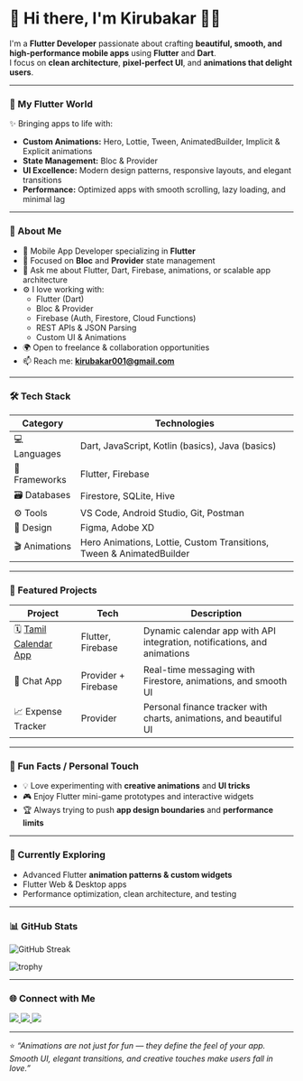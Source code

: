 # 👋 Hi there, I'm Kirubakar 👨‍💻

I'm a **Flutter Developer** passionate about crafting **beautiful, smooth, and high-performance mobile apps** using **Flutter** and **Dart**.  
I focus on **clean architecture**, **pixel-perfect UI**, and **animations that delight users**.  

---

### 🎨 My Flutter World
✨ Bringing apps to life with:
- **Custom Animations:** Hero, Lottie, Tween, AnimatedBuilder, Implicit & Explicit animations  
- **State Management:** Bloc & Provider  
- **UI Excellence:** Modern design patterns, responsive layouts, and elegant transitions  
- **Performance:** Optimized apps with smooth scrolling, lazy loading, and minimal lag  

---

### 🚀 About Me
- 💼 Mobile App Developer specializing in **Flutter**
- 🧠 Focused on **Bloc** and **Provider** state management
- 💬 Ask me about Flutter, Dart, Firebase, animations, or scalable app architecture
- ⚙️ I love working with:
  - Flutter (Dart)
  - Bloc & Provider
  - Firebase (Auth, Firestore, Cloud Functions)
  - REST APIs & JSON Parsing
  - Custom UI & Animations
- 🌍 Open to freelance & collaboration opportunities
- 📫 Reach me: **[kirubakar001@gmail.com](mailto:kirubakar001@gmail.com)**

---

### 🛠️ Tech Stack

| Category | Technologies |
|-----------|---------------|
| 💻 Languages | Dart, JavaScript, Kotlin (basics), Java (basics) |
| 🧩 Frameworks | Flutter, Firebase |
| 🗃️ Databases | Firestore, SQLite, Hive |
| ⚙️ Tools | VS Code, Android Studio, Git, Postman |
| 🎨 Design | Figma, Adobe XD |
| 🎬 Animations | Hero Animations, Lottie, Custom Transitions, Tween & AnimatedBuilder |

---

### 📱 Featured Projects
| Project | Tech | Description |
|---------|------|-------------|
| 🗓️ [Tamil Calendar App](https://play.google.com/store) | Flutter, Firebase | Dynamic calendar app with API integration, notifications, and animations |
| 💬 Chat App | Provider + Firebase | Real-time messaging with Firestore, animations, and smooth UI |
| 📈 Expense Tracker | Provider | Personal finance tracker with charts, animations, and beautiful UI |

---

### 🌟 Fun Facts / Personal Touch
- 💡 Love experimenting with **creative animations** and **UI tricks**  
- 🎮 Enjoy Flutter mini-game prototypes and interactive widgets  
- 🏆 Always trying to push **app design boundaries** and **performance limits**

---

### 🧠 Currently Exploring
- Advanced Flutter **animation patterns & custom widgets**  
- Flutter Web & Desktop apps  
- Performance optimization, clean architecture, and testing  

---

### 📊 GitHub Stats
![GitHub Streak](https://streak-stats.demolab.com?user=Kirubakar001&theme=radical)

![trophy](https://github-profile-trophy.vercel.app/?username=Kirubakar001&theme=radical)


---

### 🌐 Connect with Me
<p align="left">
  <a href="https://www.linkedin.com/in/kirubakar-c/" target="_blank">
    <img src="https://img.shields.io/badge/LinkedIn-0077B5?style=for-the-badge&logo=linkedin&logoColor=white"/>
  </a>
  <a href="mailto:kirubakar001@gmail.com">
    <img src="https://img.shields.io/badge/Gmail-D14836?style=for-the-badge&logo=gmail&logoColor=white"/>
  </a>
  <a href="https://github.com/Kirubakar001" target="_blank">
    <img src="https://img.shields.io/badge/GitHub-000000?style=for-the-badge&logo=github&logoColor=white"/>
  </a>
</p>

---

⭐️ *“Animations are not just for fun — they define the feel of your app. Smooth UI, elegant transitions, and creative touches make users fall in love.”*
